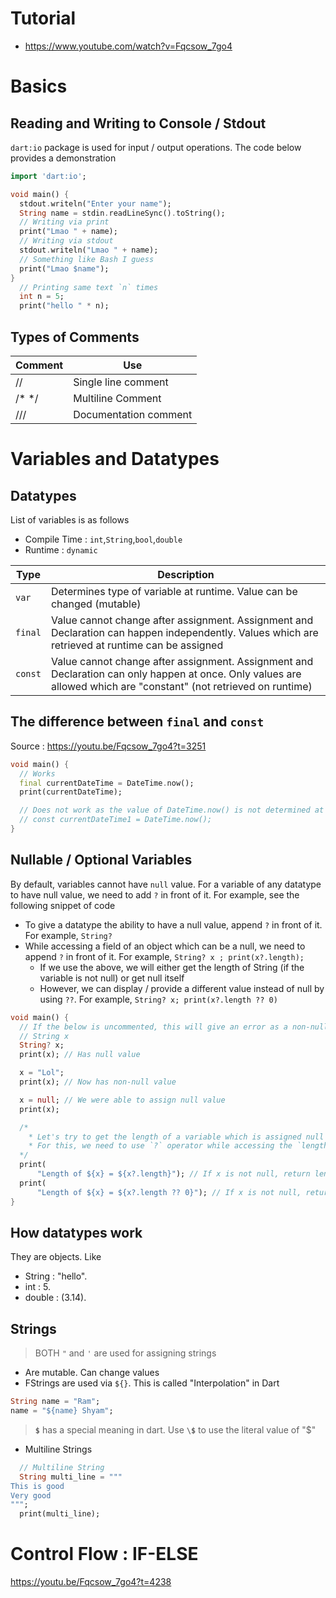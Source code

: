 # Tutorial

- https://www.youtube.com/watch?v=Fqcsow_7go4

# Basics

## Reading and Writing to Console / Stdout

`dart:io` package is used for input / output operations. The code below provides a demonstration

```dart
import 'dart:io';

void main() {
  stdout.writeln("Enter your name");
  String name = stdin.readLineSync().toString();
  // Writing via print
  print("Lmao " + name);
  // Writing via stdout
  stdout.writeln("Lmao " + name);
  // Something like Bash I guess
  print("Lmao $name");
}
  // Printing same text `n` times
  int n = 5;
  print("hello " * n);
```

## Types of Comments

| Comment | Use                   |
| ------- | --------------------- |
| //      | Single line comment   |
| /\* \*/ | Multiline Comment     |
| ///     | Documentation comment |

# Variables and Datatypes

## Datatypes

List of variables is as follows

- Compile Time : `int`,`String`,`bool`,`double`
- Runtime : `dynamic`

| Type    | Description                                                                                                                                                       |
| ------- | ----------------------------------------------------------------------------------------------------------------------------------------------------------------- |
| `var`   | Determines type of variable at runtime. Value can be changed (mutable)                                                                                            |
| `final` | Value cannot change after assignment. Assignment and Declaration can happen independently. Values which are retrieved at runtime can be assigned                  |
| `const` | Value cannot change after assignment. Assignment and Declaration can only happen at once. Only values are allowed which are "constant" (not retrieved on runtime) |

## The difference between `final` and `const`

Source : https://youtu.be/Fqcsow_7go4?t=3251

```dart
void main() {
  // Works
  final currentDateTime = DateTime.now();
  print(currentDateTime);

  // Does not work as the value of DateTime.now() is not determined at compile time
  // const currentDateTime1 = DateTime.now();
}
```

## Nullable / Optional Variables

By default, variables cannot have `null` value. For a variable of any datatype to have null value, we need to add `?` in front of it. For example, see the following snippet of code

- To give a datatype the ability to have a null value, append `?` in front of it. For example, `String?`
- While accessing a field of an object which can be a null, we need to append `?` in front of it. For example, `String? x ; print(x?.length);`
  - If we use the above, we will either get the length of String (if the variable is not null) or get null itself
  - However, we can display / provide a different value instead of null by using `??`. For example, `String? x; print(x?.length ?? 0)`

```dart
void main() {
  // If the below is uncommented, this will give an error as a non-nullable variable cannot have `null` value
  // String x
  String? x;
  print(x); // Has null value

  x = "Lol";
  print(x); // Now has non-null value

  x = null; // We were able to assign null value
  print(x);

  /*
    * Let's try to get the length of a variable which is assigned null
    * For this, we need to use `?` operator while accessing the `length` value
  */
  print(
      "Length of ${x} = ${x?.length}"); // If x is not null, return length else return null
  print(
      "Length of ${x} = ${x?.length ?? 0}"); // If x is not null, return length else return 0
}
```

## How datatypes work

They are objects. Like

- String : "hello".<method>
- int : 5.<method>
- double : (3.14).<method>

## Strings

> BOTH `"` and `'` are used for assigning strings

- Are mutable. Can change values
- FStrings are used via `${}`. This is called "Interpolation" in Dart

```dart
String name = "Ram";
name = "${name} Shyam";
```

> **`$`** has a special meaning in dart. Use **`\$`** to use the literal value of "$"

- Multiline Strings

```dart
  // Multiline String
  String multi_line = """
This is good
Very good
""";
  print(multi_line);
```

# Control Flow : IF-ELSE

https://youtu.be/Fqcsow_7go4?t=4238
